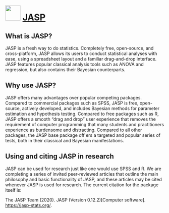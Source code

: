 

# <img src="https://cdn.rawgit.com/adamblake/chocolatey-packages/master/jasp/icon.png" width="48" height="48"/> [JASP](https://chocolatey.org/packages/jasp)

## What is JASP?

JASP is a fresh way to do statistics. Completely free, open-source, and cross-platform, JASP allows its users to conduct statistical analyses with ease, using a spreadsheet layout and a familiar drag-and-drop interface. JASP features popular classical analysis tools such as ANOVA and regression, but also contains their Bayesian counterparts.

## Why use JASP?

JASP offers many advantages over popular competing packages. Compared to commercial packages such as SPSS, JASP is free, open-source, actively developed, and includes Bayesian methods for parameter estimation and hypothesis testing. Compared to free packages such as R, JASP offers a smooth “drag and drop” user experience that removes the requirement of computer programming that many students and practitioners experience as burdensome and distracting. Compared to all other packages, the JASP base package off ers a targeted and popular series of tests, both in their classical and Bayesian manifestations.

## Using and citing JASP in research

JASP can be used for research just like one would use SPSS and R. We are completing a series of invited peer-reviewed articles that outline the main philosophy and basic functionality of JASP, and these articles may be cited whenever JASP is used for research. The current citation for the package itself is:

The JASP Team (2020). JASP (Version 0.12.2)[Computer software]. https://jasp-stats.org/.
